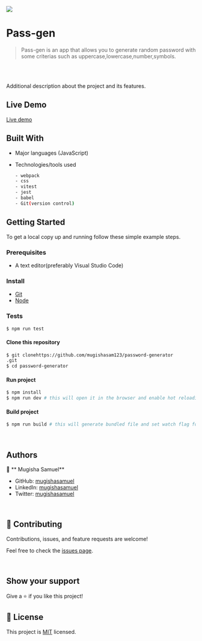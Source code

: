 ![](https://img.shields.io/badge/Pass-gen-blue)

# Pass-gen

> Pass-gen is an app that allows you to generate random password with some criterias such as uppercase,lowercase,number,symbols.

<br/>

<br/>

Additional description about the project and its features.

## Live Demo

[Live demo](https://calculator40042.netlify.app/)

## Built With

- Major languages (JavaScript)
- Technologies/tools used

  ```bash
  - webpack
  - css
  - vitest
  - jest
  - babel
  - Git(version control)

  ```

## Getting Started

To get a local copy up and running follow these simple example steps.

### Prerequisites

- A text editor(preferably Visual Studio Code)

### Install

- [Git](https://git-scm.com/downloads)
- [Node](https://nodejs.org/en/download/)

### Tests

```bash
$ npm run test

```

#### Clone this repository

```bash
$ git clonehttps://github.com/mugishasam123/password-generator
.git
$ cd password-generator
```

#### Run project

```bash
$ npm install
$ npm run dev # this will open it in the browser and enable hot reloading
```

#### Build project

```bash
$ npm run build # this will generate bundled file and set watch flag for live building.
```

<br>

## Authors

👤 ** Mugisha Samuel**

- GitHub: [mugishasamuel](https://github.com/mugishasam123)
- LinkedIn: [mugishasamuel](https://www.linkedin.com/in/mugisha-samuel-55a905208/)
- Twitter: [mugishasamuel](https://twitter.com/mugishasamuel42/)

<br>

## 🤝 Contributing

Contributions, issues, and feature requests are welcome!

Feel free to check the [issues page](https://github.com/mugishasam123/password-generator/issues).

<br>

## Show your support

Give a ⭐️ if you like this project!

## 📝 License

This project is [MIT](./MIT.md) licensed.
